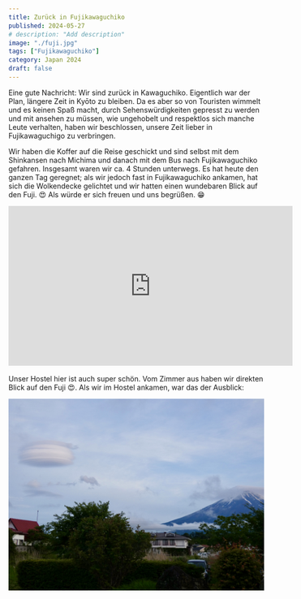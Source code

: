 ```yaml
---
title: Zurück in Fujikawaguchiko
published: 2024-05-27
# description: "Add description"
image: "./fuji.jpg"
tags: ["Fujikawaguchiko"]
category: Japan 2024
draft: false
---
```


Eine gute Nachricht: Wir sind zurück in Kawaguchiko. Eigentlich war der Plan, längere Zeit in Kyōto zu bleiben. Da es aber so von Touristen wimmelt und es keinen Spaß macht, durch Sehenswürdigkeiten gepresst zu werden und mit ansehen zu müssen, wie ungehobelt und respektlos sich manche Leute verhalten, haben wir beschlossen, unsere Zeit lieber in Fujikawaguchigo zu verbringen.

Wir haben die Koffer auf die Reise geschickt und sind selbst mit dem Shinkansen nach Michima und danach mit dem Bus nach Fujikawaguchiko gefahren. Insgesamt waren wir ca. 4 Stunden unterwegs. Es hat heute den ganzen Tag geregnet; als wir jedoch fast in Fujikawaguchiko ankamen, hat sich die Wolkendecke gelichtet und wir hatten einen wundebaren Blick auf den Fuji. 😍 Als würde er sich freuen und uns begrüßen. 😁

<iframe width="560" height="315" src="https://www.youtube.com/embed/hBiOnDPS050?si=PZ_9Fv0mCv7_lCm6" title="YouTube video player" frameborder="0" allow="accelerometer; autoplay; clipboard-write; encrypted-media; gyroscope; picture-in-picture; web-share" referrerpolicy="strict-origin-when-cross-origin" allowfullscreen></iframe>

Unser Hostel hier ist auch super schön. Vom Zimmer aus haben wir direkten Blick auf den Fuji 😍. Als wir im Hostel ankamen, war das der Ausblick:

![Fuji with UFO cloud](./fuji-with-ufo-cloud.jpeg)

